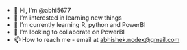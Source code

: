 - 👋 Hi, I’m @abhi5677
- 👀 I’m interested in learning new things
- 🌱 I’m currently learning R, python and PowerBI
- 💞️ I’m looking to collaborate on PowerBI
- 📫 How to reach me - email at abhishek.ncdex@gmail.com

<!---
abhi5677/abhi5677 is a ✨ special ✨ repository because its `README.md` (this file) appears on your GitHub profile.
You can click the Preview link to take a look at your changes.
--->
